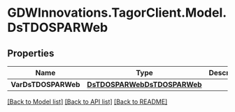 # GDWInnovations.TagorClient.Model.DsTDOSPARWeb

## Properties

Name | Type | Description | Notes
------------ | ------------- | ------------- | -------------
**VarDsTDOSPARWeb** | [**DsTDOSPARWebDsTDOSPARWeb**](DsTDOSPARWebDsTDOSPARWeb.md) |  | [optional] 

[[Back to Model list]](../README.md#documentation-for-models) [[Back to API list]](../README.md#documentation-for-api-endpoints) [[Back to README]](../README.md)

